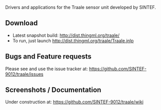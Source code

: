 Drivers and applications for the Traale sensor unit developed by SINTEF.

Download
--------
* Latest snapshot build: http://dist.thingml.org/traale/
* To run, just launch http://dist.thingml.org/traale/Traale.jnlp

Bugs and Feature requests
-------------------------
Please see and use the issue tracker at: https://github.com/SINTEF-9012/traale/issues

Screenshots / Documentation
---------------------------
Under construction at: https://github.com/SINTEF-9012/traale/wiki